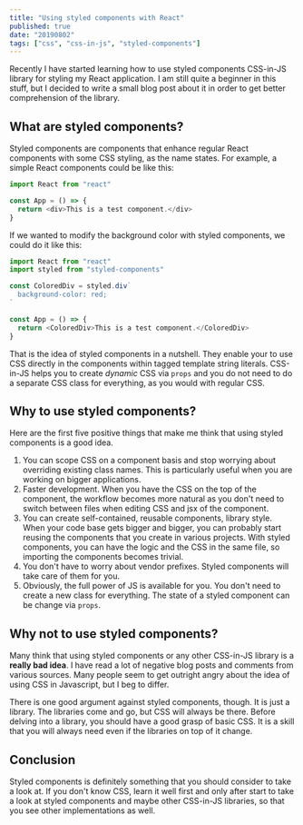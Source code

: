 ```yaml
---
title: "Using styled components with React"
published: true
date: "20190802"
tags: ["css", "css-in-js", "styled-components"]
---
```


Recently I have started learning how to use styled components CSS-in-JS library for styling my React application. I am still quite a beginner in this stuff, but I decided to write a small blog post about it in order to get better comprehension of the library.

## What are styled components?

Styled components are components that enhance regular React components with some CSS styling, as the name states. For example, a simple React components could be like this:

```javascript
import React from "react"

const App = () => {
  return <div>This is a test component.</div>
}
```

If we wanted to modify the background color with styled components, we could do it like this:

```javascript
import React from "react"
import styled from "styled-components"

const ColoredDiv = styled.div`
  background-color: red;
`

const App = () => {
  return <ColoredDiv>This is a test component.</ColoredDiv>
}
```

That is the idea of styled components in a nutshell. They enable your to use CSS directly in the components within tagged template string literals. CSS-in-JS helps you to create _dynamic_ CSS via `props` and you do not need to do a separate CSS class for everything, as you would with regular CSS.

## Why to use styled components?

Here are the first five positive things that make me think that using styled components is a good idea.

1. You can scope CSS on a component basis and stop worrying about overriding existing class names. This is particularly useful when you are working on bigger applications.
2. Faster development. When you have the CSS on the top of the component, the workflow becomes more natural as you don't need to switch between files when editing CSS and jsx of the component.
3. You can create self-contained, reusable components, library style. When your code base gets bigger and bigger, you can probably start reusing the components that you create in various projects. With styled components, you can have the logic and the CSS in the same file, so importing the components becomes trivial.
4. You don't have to worry about vendor prefixes. Styled components will take care of them for you.
5. Obviously, the full power of JS is available for you. You don't need to create a new class for everything. The state of a styled component can be change via `props`.

## Why not to use styled components?

Many think that using styled components or any other CSS-in-JS library is a **really bad idea**. I have read a lot of negative blog posts and comments from various sources. Many people seem to get outright angry about the idea of using CSS in Javascript, but I beg to differ.

There is one good argument against styled components, though. It is just a library. The libraries come and go, but CSS will always be there. Before delving into a library, you should have a good grasp of basic CSS. It is a skill that you will always need even if the libraries on top of it change.

## Conclusion

Styled components is definitely something that you should consider to take a look at. If you don't know CSS, learn it well first and only after start to take a look at styled components and maybe other CSS-in-JS libraries, so that you see other implementations as well.
